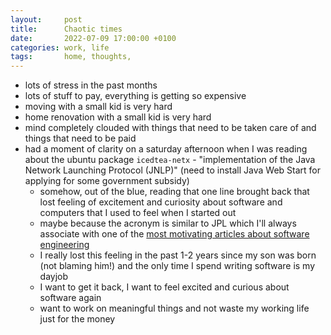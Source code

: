 ```yaml
---
layout:     post
title:      Chaotic times
date:       2022-07-09 17:00:00 +0100
categories: work, life
tags:       home, thoughts, 
---
```


- lots of stress in the past months
- lots of stuff to pay, everything is getting so expensive
- moving with a small kid is very hard
- home renovation with a small kid is very hard
- mind completely clouded with things that need to be taken care of and things that need to be paid
- had a moment of clarity on a saturday afternoon when I was reading about the ubuntu package `icedtea-netx` - "implementation of the Java Network Launching Protocol (JNLP)" (need to install Java Web Start for applying for some government subsidy)
	- somehow, out of the blue, reading  that one line brought back that lost feeling of excitement and curiosity about software and computers that I used to feel when I started out
	- maybe because the acronym is similar to JPL which I'll always associate with one of the [most motivating articles about software engineering][nasa]
	- I really lost this feeling in the past 1-2 years since my son was born (not blaming him!) and the only time I spend writing software is my dayjob
	- I want to get it back, I want to feel excited and curious about software again
	- want to work on meaningful things and not waste my working life just for the money

[nasa]: https://mystudentvoices.com/a-look-into-nasas-coding-philosophy-b747957c7f8a